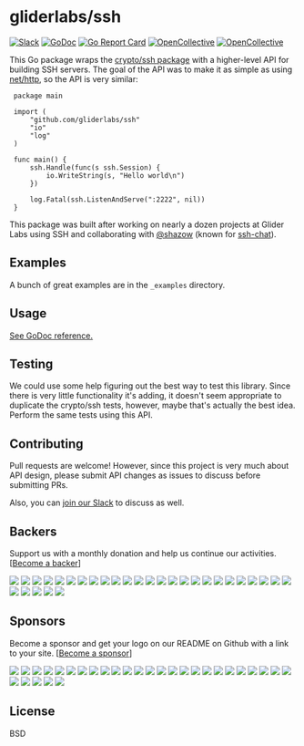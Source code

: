 # gliderlabs/ssh

[![Slack](http://slack.gliderlabs.com/badge.svg)](http://slack.gliderlabs.com) [![GoDoc](https://godoc.org/github.com/gliderlabs/ssh?status.svg)](https://godoc.org/github.com/gliderlabs/ssh) [![Go Report Card](https://goreportcard.com/badge/github.com/gliderlabs/ssh)](https://goreportcard.com/report/github.com/gliderlabs/ssh) [![OpenCollective](https://opencollective.com/ssh/backers/badge.svg)](#backers) [![OpenCollective](https://opencollective.com/ssh/sponsors/badge.svg)](#sponsors)

This Go package wraps the [crypto/ssh
package](https://godoc.org/golang.org/x/crypto/ssh) with a higher-level API for
building SSH servers. The goal of the API was to make it as simple as using
[net/http](https://golang.org/pkg/net/http/), so the API is very similar:

```
 package main

 import (
     "github.com/gliderlabs/ssh"
     "io"
     "log"
 )

 func main() {
     ssh.Handle(func(s ssh.Session) {
         io.WriteString(s, "Hello world\n")
     })  

     log.Fatal(ssh.ListenAndServe(":2222", nil))
 }

```

This package was built after working on nearly a dozen projects at Glider Labs using SSH and collaborating with [@shazow](https://twitter.com/shazow) (known for [ssh-chat](https://github.com/shazow/ssh-chat)).

## Examples

A bunch of great examples are in the `_examples` directory.

## Usage

[See GoDoc reference.](https://godoc.org/github.com/gliderlabs/ssh)

## Testing

We could use some help figuring out the best way to test this library. Since
there is very little functionality it's adding, it doesn't seem appropriate to
duplicate the crypto/ssh tests, however, maybe that's actually the best idea. Perform
the same tests using this API.

## Contributing

Pull requests are welcome! However, since this project is very much about API
design, please submit API changes as issues to discuss before submitting PRs.

Also, you can [join our Slack](http://slack.gliderlabs.com) to discuss as well.

## Backers

Support us with a monthly donation and help us continue our activities. [[Become a backer](https://opencollective.com/ssh#backer)]

<a href="https://opencollective.com/ssh/backer/0/website" target="_blank"><img src="https://opencollective.com/ssh/backer/0/avatar.svg"></a>
<a href="https://opencollective.com/ssh/backer/1/website" target="_blank"><img src="https://opencollective.com/ssh/backer/1/avatar.svg"></a>
<a href="https://opencollective.com/ssh/backer/2/website" target="_blank"><img src="https://opencollective.com/ssh/backer/2/avatar.svg"></a>
<a href="https://opencollective.com/ssh/backer/3/website" target="_blank"><img src="https://opencollective.com/ssh/backer/3/avatar.svg"></a>
<a href="https://opencollective.com/ssh/backer/4/website" target="_blank"><img src="https://opencollective.com/ssh/backer/4/avatar.svg"></a>
<a href="https://opencollective.com/ssh/backer/5/website" target="_blank"><img src="https://opencollective.com/ssh/backer/5/avatar.svg"></a>
<a href="https://opencollective.com/ssh/backer/6/website" target="_blank"><img src="https://opencollective.com/ssh/backer/6/avatar.svg"></a>
<a href="https://opencollective.com/ssh/backer/7/website" target="_blank"><img src="https://opencollective.com/ssh/backer/7/avatar.svg"></a>
<a href="https://opencollective.com/ssh/backer/8/website" target="_blank"><img src="https://opencollective.com/ssh/backer/8/avatar.svg"></a>
<a href="https://opencollective.com/ssh/backer/9/website" target="_blank"><img src="https://opencollective.com/ssh/backer/9/avatar.svg"></a>
<a href="https://opencollective.com/ssh/backer/10/website" target="_blank"><img src="https://opencollective.com/ssh/backer/10/avatar.svg"></a>
<a href="https://opencollective.com/ssh/backer/11/website" target="_blank"><img src="https://opencollective.com/ssh/backer/11/avatar.svg"></a>
<a href="https://opencollective.com/ssh/backer/12/website" target="_blank"><img src="https://opencollective.com/ssh/backer/12/avatar.svg"></a>
<a href="https://opencollective.com/ssh/backer/13/website" target="_blank"><img src="https://opencollective.com/ssh/backer/13/avatar.svg"></a>
<a href="https://opencollective.com/ssh/backer/14/website" target="_blank"><img src="https://opencollective.com/ssh/backer/14/avatar.svg"></a>
<a href="https://opencollective.com/ssh/backer/15/website" target="_blank"><img src="https://opencollective.com/ssh/backer/15/avatar.svg"></a>
<a href="https://opencollective.com/ssh/backer/16/website" target="_blank"><img src="https://opencollective.com/ssh/backer/16/avatar.svg"></a>
<a href="https://opencollective.com/ssh/backer/17/website" target="_blank"><img src="https://opencollective.com/ssh/backer/17/avatar.svg"></a>
<a href="https://opencollective.com/ssh/backer/18/website" target="_blank"><img src="https://opencollective.com/ssh/backer/18/avatar.svg"></a>
<a href="https://opencollective.com/ssh/backer/19/website" target="_blank"><img src="https://opencollective.com/ssh/backer/19/avatar.svg"></a>
<a href="https://opencollective.com/ssh/backer/20/website" target="_blank"><img src="https://opencollective.com/ssh/backer/20/avatar.svg"></a>
<a href="https://opencollective.com/ssh/backer/21/website" target="_blank"><img src="https://opencollective.com/ssh/backer/21/avatar.svg"></a>
<a href="https://opencollective.com/ssh/backer/22/website" target="_blank"><img src="https://opencollective.com/ssh/backer/22/avatar.svg"></a>
<a href="https://opencollective.com/ssh/backer/23/website" target="_blank"><img src="https://opencollective.com/ssh/backer/23/avatar.svg"></a>
<a href="https://opencollective.com/ssh/backer/24/website" target="_blank"><img src="https://opencollective.com/ssh/backer/24/avatar.svg"></a>
<a href="https://opencollective.com/ssh/backer/25/website" target="_blank"><img src="https://opencollective.com/ssh/backer/25/avatar.svg"></a>
<a href="https://opencollective.com/ssh/backer/26/website" target="_blank"><img src="https://opencollective.com/ssh/backer/26/avatar.svg"></a>
<a href="https://opencollective.com/ssh/backer/27/website" target="_blank"><img src="https://opencollective.com/ssh/backer/27/avatar.svg"></a>
<a href="https://opencollective.com/ssh/backer/28/website" target="_blank"><img src="https://opencollective.com/ssh/backer/28/avatar.svg"></a>
<a href="https://opencollective.com/ssh/backer/29/website" target="_blank"><img src="https://opencollective.com/ssh/backer/29/avatar.svg"></a>

## Sponsors

Become a sponsor and get your logo on our README on Github with a link to your site. [[Become a sponsor](https://opencollective.com/ssh#sponsor)]

<a href="https://opencollective.com/ssh/sponsor/0/website" target="_blank"><img src="https://opencollective.com/ssh/sponsor/0/avatar.svg"></a>
<a href="https://opencollective.com/ssh/sponsor/1/website" target="_blank"><img src="https://opencollective.com/ssh/sponsor/1/avatar.svg"></a>
<a href="https://opencollective.com/ssh/sponsor/2/website" target="_blank"><img src="https://opencollective.com/ssh/sponsor/2/avatar.svg"></a>
<a href="https://opencollective.com/ssh/sponsor/3/website" target="_blank"><img src="https://opencollective.com/ssh/sponsor/3/avatar.svg"></a>
<a href="https://opencollective.com/ssh/sponsor/4/website" target="_blank"><img src="https://opencollective.com/ssh/sponsor/4/avatar.svg"></a>
<a href="https://opencollective.com/ssh/sponsor/5/website" target="_blank"><img src="https://opencollective.com/ssh/sponsor/5/avatar.svg"></a>
<a href="https://opencollective.com/ssh/sponsor/6/website" target="_blank"><img src="https://opencollective.com/ssh/sponsor/6/avatar.svg"></a>
<a href="https://opencollective.com/ssh/sponsor/7/website" target="_blank"><img src="https://opencollective.com/ssh/sponsor/7/avatar.svg"></a>
<a href="https://opencollective.com/ssh/sponsor/8/website" target="_blank"><img src="https://opencollective.com/ssh/sponsor/8/avatar.svg"></a>
<a href="https://opencollective.com/ssh/sponsor/9/website" target="_blank"><img src="https://opencollective.com/ssh/sponsor/9/avatar.svg"></a>
<a href="https://opencollective.com/ssh/sponsor/10/website" target="_blank"><img src="https://opencollective.com/ssh/sponsor/10/avatar.svg"></a>
<a href="https://opencollective.com/ssh/sponsor/11/website" target="_blank"><img src="https://opencollective.com/ssh/sponsor/11/avatar.svg"></a>
<a href="https://opencollective.com/ssh/sponsor/12/website" target="_blank"><img src="https://opencollective.com/ssh/sponsor/12/avatar.svg"></a>
<a href="https://opencollective.com/ssh/sponsor/13/website" target="_blank"><img src="https://opencollective.com/ssh/sponsor/13/avatar.svg"></a>
<a href="https://opencollective.com/ssh/sponsor/14/website" target="_blank"><img src="https://opencollective.com/ssh/sponsor/14/avatar.svg"></a>
<a href="https://opencollective.com/ssh/sponsor/15/website" target="_blank"><img src="https://opencollective.com/ssh/sponsor/15/avatar.svg"></a>
<a href="https://opencollective.com/ssh/sponsor/16/website" target="_blank"><img src="https://opencollective.com/ssh/sponsor/16/avatar.svg"></a>
<a href="https://opencollective.com/ssh/sponsor/17/website" target="_blank"><img src="https://opencollective.com/ssh/sponsor/17/avatar.svg"></a>
<a href="https://opencollective.com/ssh/sponsor/18/website" target="_blank"><img src="https://opencollective.com/ssh/sponsor/18/avatar.svg"></a>
<a href="https://opencollective.com/ssh/sponsor/19/website" target="_blank"><img src="https://opencollective.com/ssh/sponsor/19/avatar.svg"></a>
<a href="https://opencollective.com/ssh/sponsor/20/website" target="_blank"><img src="https://opencollective.com/ssh/sponsor/20/avatar.svg"></a>
<a href="https://opencollective.com/ssh/sponsor/21/website" target="_blank"><img src="https://opencollective.com/ssh/sponsor/21/avatar.svg"></a>
<a href="https://opencollective.com/ssh/sponsor/22/website" target="_blank"><img src="https://opencollective.com/ssh/sponsor/22/avatar.svg"></a>
<a href="https://opencollective.com/ssh/sponsor/23/website" target="_blank"><img src="https://opencollective.com/ssh/sponsor/23/avatar.svg"></a>
<a href="https://opencollective.com/ssh/sponsor/24/website" target="_blank"><img src="https://opencollective.com/ssh/sponsor/24/avatar.svg"></a>
<a href="https://opencollective.com/ssh/sponsor/25/website" target="_blank"><img src="https://opencollective.com/ssh/sponsor/25/avatar.svg"></a>
<a href="https://opencollective.com/ssh/sponsor/26/website" target="_blank"><img src="https://opencollective.com/ssh/sponsor/26/avatar.svg"></a>
<a href="https://opencollective.com/ssh/sponsor/27/website" target="_blank"><img src="https://opencollective.com/ssh/sponsor/27/avatar.svg"></a>
<a href="https://opencollective.com/ssh/sponsor/28/website" target="_blank"><img src="https://opencollective.com/ssh/sponsor/28/avatar.svg"></a>
<a href="https://opencollective.com/ssh/sponsor/29/website" target="_blank"><img src="https://opencollective.com/ssh/sponsor/29/avatar.svg"></a>

## License

BSD
